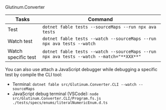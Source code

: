 Glutinum.Converter

| Tasks | Command |
|---|---|
| Test  | `dotnet fable tests --sourceMaps --run npx ava tests`  |
| Watch test  |   `dotnet fable tests --watch --sourceMaps --run npx ava tests --watch` |
| Watch specific test | `dotnet fable tests --watch --sourceMaps --run npx ava tests --watch --match="**XXX**"` |

You can also use attach a JavaScript debugger while debugging a specific test by compile the CLI tool:

- Terminal: `dotnet fable src/Glutinum.Converter.CLI --watch --sourceMaps`
- JavaScript debug terminal (VSCode): `node src/Glutinum.Converter.CLI/Program.fs.js ./tests/specs/enums/literalNumericEnum.d.ts`
